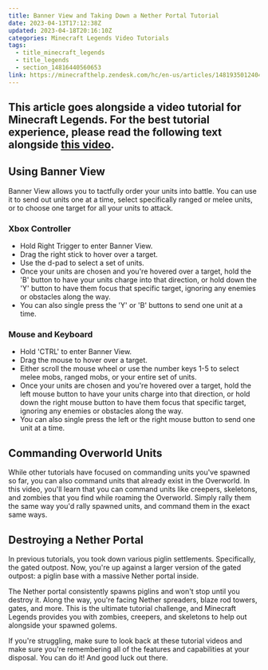 ```yaml
---
title: Banner View and Taking Down a Nether Portal Tutorial
date: 2023-04-13T17:12:38Z
updated: 2023-04-18T20:16:10Z
categories: Minecraft Legends Video Tutorials
tags:
  - title_minecraft_legends
  - title_legends
  - section_14816440560653
link: https://minecrafthelp.zendesk.com/hc/en-us/articles/14819350124045-Banner-View-and-Taking-Down-a-Nether-Portal-Tutorial
---
```


## This article goes alongside a video tutorial for Minecraft Legends. For the best tutorial experience, please read the following text alongside **[this video](https://youtu.be/HNj44gXOCoU)**. 

## Using Banner View

Banner View allows you to tactfully order your units into battle. You can use it to send out units one at a time, select specifically ranged or melee units, or to choose one target for all your units to attack.

### Xbox Controller

-   Hold Right Trigger to enter Banner View. 
-   Drag the right stick to hover over a target.
-   Use the d-pad to select a set of units.
-   Once your units are chosen and you're hovered over a target, hold the 'B' button to have your units charge into that direction, or hold down the 'Y' button to have them focus that specific target, ignoring any enemies or obstacles along the way.
-   You can also single press the 'Y' or 'B' buttons to send one unit at a time.

### Mouse and Keyboard

-   Hold 'CTRL' to enter Banner View. 
-   Drag the mouse to hover over a target.
-   Either scroll the mouse wheel or use the number keys 1-5 to select melee mobs, ranged mobs, or your entire set of units.
-   Once your units are chosen and you're hovered over a target, hold the left mouse button to have your units charge into that direction, or hold down the right mouse button to have them focus that specific target, ignoring any enemies or obstacles along the way.
-   You can also single press the left or the right mouse button to send one unit at a time.

## Commanding Overworld Units

While other tutorials have focused on commanding units you've spawned so far, you can also command units that already exist in the Overworld. In this video, you'll learn that you can command units like creepers, skeletons, and zombies that you find while roaming the Overworld. Simply rally them the same way you'd rally spawned units, and command them in the exact same ways.

## Destroying a Nether Portal

In previous tutorials, you took down various piglin settlements. Specifically, the gated outpost. Now, you're up against a larger version of the gated outpost: a piglin base with a massive Nether portal inside. 

The Nether portal consistently spawns piglins and won't stop until you destroy it. Along the way, you're facing Nether spreaders, blaze rod towers, gates, and more. This is the ultimate tutorial challenge, and Minecraft Legends provides you with zombies, creepers, and skeletons to help out alongside your spawned golems.

If you're struggling, make sure to look back at these tutorial videos and make sure you're remembering all of the features and capabilities at your disposal. You can do it! And good luck out there.
